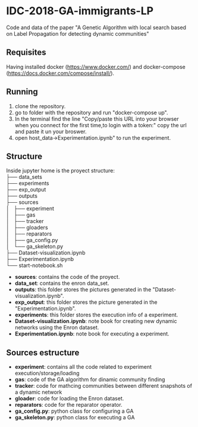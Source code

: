 # IDC-2018-GA-immigrants-LP
Code and data of the paper "A Genetic Algorithm with local search based on Label Propagation for detecting dynamic communities"

## Requisites
Having installed docker (https://www.docker.com/) and docker-compose (https://docs.docker.com/compose/install/).

## Running
1. clone the repository.
2. go to folder with the repository and run "docker-compose up".
3. In the terminal find the line "Copy/paste this URL into your browser when you connect for the first time,to login with a token:"
copy the url and paste it un your broswer.
4. open host_data->Experimentation.ipynb" to run the experiment.

## Structure
Inside jupyter home is the proyect structure:<br/>
├── data_sets<br/>
├── experiments<br/>
├── exp_output<br/>
├── outputs<br/>
├── sources<br/>
│   ├── experiment<br/>
│   ├── gas<br/>
│   ├── tracker<br/>
│   ├── gloaders<br/>
│   ├── reparators<br/>
│   ├── ga_config.py<br/>
│   └── ga_skeleton.py<br/>
├── Dataset-visualization.ipynb<br/>
├── Experimentation.ipynb<br/>
└── start-notebook.sh<br/>

* **sources**: contains the code of the proyect.
* **data_set**: contains the enron data_set.
* **outputs**: this folder stores the pictures generated in the "Dataset-visualization.ipynb".
* **exp_output**: this folder stores the picture generated in the "Experimentation.ipynb".
* **experiments**: this folder stores the execution info of a experiment.
* **Dataset-visualization.ipynb**: note book for creating new dynamic networks using the Enron dataset.
* **Experimentation.ipynb**: note book for executing a experiment.

## Sources estructure
* **experiment**: contains all the code related to experiment execution/storage/loading
* **gas**: code of the GA algorithm for dinamic community finding
* **tracker**: code for mathcing communities between different snapshots of a dynamic network
* **gloader**: code for loading the Enron dataset.
* **reparators**: code for the reparator operator.
* **ga_config.py**: python class for configuring a GA
* **ga_skeleton.py**: python class for executing a GA
